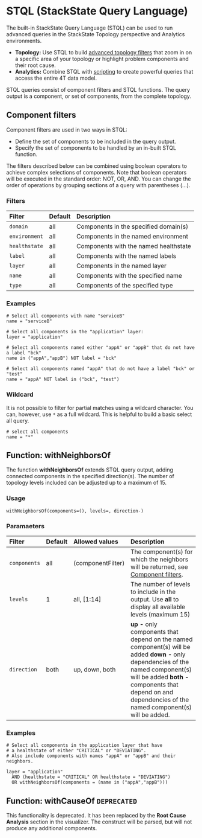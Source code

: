 # STQL \(StackState Query Language\)

The built-in StackState Query Language \(STQL\) can be used to run advanced queries in the StackState Topology perspective and Analytics environments.

* **Topology:** Use STQL to build [advanced topology filters](/use/perspectives/topology-perspective.md#filtering) that zoom in on a specific area of your topology or highlight problem components and their root cause.
* **Analytics:** Combine STQL with [scripting](/develop/scripting/) to create powerful queries that access the entire 4T data model.

STQL queries consist of component filters and STQL functions. The query output is a component, or set of components, from the complete topology.

## Component filters

Component filters are used in two ways in STQL:

* Define the set of components to be included in the query output.
* Specify the set of components to be handled by an in-built STQL function.

The filters described below can be combined using boolean operators to achieve complex selections of components. Note that boolean operators will be executed in the standard order: NOT, OR, AND. You can change the order of operations by grouping sections of a query with parentheses \(...\).

### Filters

| Filter | Default | Description |
| :--- | :--- | :--- |
| `domain` | all | Components in the specified domain(s) |
| `environment` | all | Components in the named environment |
| `healthstate` | all | Components with the named healthstate |
| `label` | all | Components with the named labels |
| `layer` | all | Components in the named layer |
| `name` | all | Components with the specified name |
| `type` | all | Components of the specified type |

### Examples

```text
# Select all components with name "serviceB"
name = "serviceB"

# Select all components in the "application" layer:
layer = "application"

# Select all components named either "appA" or "appB" that do not have a label "bck"
name in ("appA","appB") NOT label = "bck"

# Select all components named "appA" that do not have a label "bck" or "test"
name = "appA" NOT label in ("bck", "test")
```

### Wildcard

It is not possible to filter for partial matches using a wildcard character. You can, however, use `*` as a full wildcard. This is helpful to build a basic select all query.

```
# select all components
name = "*"
```

## Function: withNeighborsOf

The function **withNeighborsOf** extends STQL query output, adding connected components in the specified direction\(s\). The number of topology levels included can be adjusted up to a maximum of 15.

### Usage

```text
withNeighborsOf(components=(), levels=, direction-)
```

### Paramaeters

| Filter | Default | Allowed values | Description |
| :--- | :--- | :--- | :--- |
| `components` | all | \(componentFilter\) | The component\(s\) for which the neighbors will be returned, see [Component filters](/reference/stql-reference#component-filters). |
| `levels` | 1 | all, \[1:14\] | The number of levels to include in the output. Use **all** to display all available levels \(maximum 15\) |
| `direction` | both | up, down, both | **up -** only components that depend on the named component\(s\) will be added  **down -** only dependencies of the named component\(s\) will be added  **both -** components that depend on and dependencies of the named component\(s\) will be added. |

### Examples

```text
# Select all components in the application layer that have
# a healthstate of either "CRITICAL" or "DEVIATING".
# Also include components with names "appA" or "appB" and their neighbors.

layer = "application"
  AND (healthstate = "CRITICAL" OR healthstate = "DEVIATING")
  OR withNeighborsOf(components = (name in ("appA","appB")))
```

## Function: withCauseOf `DEPRECATED`

This functionality is deprecated. It has been replaced by the **Root Cause Analysis** section in the visualizer. The construct will be parsed, but will not produce any additional components.
